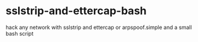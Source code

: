 # sslstrip-and-ettercap-bash
hack any network with sslstrip and ettercap or arpspoof.simple and a small bash script
